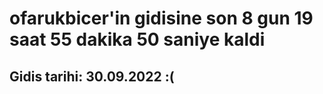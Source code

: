 # ofarukbicer'in gidisine son 8 gun 19 saat 55 dakika 50 saniye kaldi

## Gidis tarihi: 30.09.2022 :(
